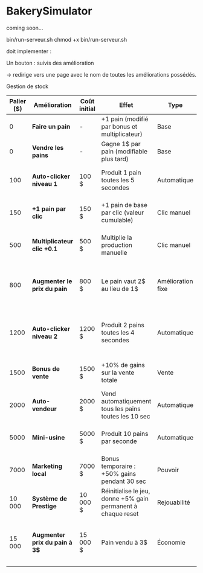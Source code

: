 # BakerySimulator
coming soon...


bin/run-serveur.sh
chmod +x bin/run-serveur.sh


doit implementer : 

Un bouton : suivis des amélioration 

-> redirige vers une page avec le nom de toutes les améliorations possédés.


Gestion de stock 

| Palier (\$) | Amélioration                     | Coût initial | Effet                                                        | Type              | Notes                                                   |
| ----------- | -------------------------------- | ------------ | ------------------------------------------------------------ | ----------------- | ------------------------------------------------------- |
| 0           | **Faire un pain**                | -            | +1 pain (modifié par bonus et multiplicateur)                | Base              | Déjà implémenté                                         |
| 0           | **Vendre les pains**             | -            | Gagne 1\$ par pain (modifiable plus tard)                    | Base              | Déjà implémenté                                         |
| 100         | **Auto-clicker niveau 1**        | 100 \$       | Produit 1 pain toutes les 5 secondes                         | Automatique       | Parfait pour donner du rythme sans clic                 |
| 150         | **+1 pain par clic**             | 150 \$       | +1 pain de base par clic (valeur cumulable)                  | Clic manuel       | Déjà implémenté avec scaling                            |
| 500         | **Multiplicateur clic +0.1**     | 500 \$       | Multiplie la production manuelle                             | Clic manuel       | Déjà implémenté avec scaling                            |
| 800         | **Augmenter le prix du pain**    | 800 \$       | Le pain vaut 2\$ au lieu de 1\$                              | Amélioration fixe | Peut évoluer à d’autres niveaux de prix (3\$, 5\$...)   |
| 1200        | **Auto-clicker niveau 2**        | 1200 \$      | Produit 2 pains toutes les 4 secondes                        | Automatique       | Cumulable ou amélioration du précédent ? À définir      |
| 1500        | **Bonus de vente**               | 1500 \$      | +10% de gains sur la vente totale                            | Vente             | Apporte une nouvelle logique                            |
| 2000        | **Auto-vendeur**                 | 2000 \$      | Vend automatiquement tous les pains toutes les 10 sec        | Automatique       | Très utile pour phase idle                              |
| 5000        | **Mini-usine**                   | 5000 \$      | Produit 10 pains par seconde                                 | Automatique       | Coût élevé mais accélération brutale                    |
| 7000        | **Marketing local**              | 7000 \$      | Bonus temporaire : +50% gains pendant 30 sec                 | Pouvoir           | Nécessite un cooldown                                   |
| 10 000      | **Système de Prestige**          | 10 000 \$    | Réinitialise le jeu, donne +5% gain permanent à chaque reset | Rejouabilité      | Ajoute de la durée de vie au jeu                        |
| 15 000      | **Augmenter prix du pain à 3\$** | 15 000 \$    | Pain vendu à 3\$                                             | Économie          | Peut être une nouvelle ligne ou amélioration en cascade |
